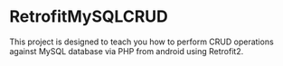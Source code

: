 # RetrofitMySQLCRUD
This project is designed to teach you how to perform CRUD operations against MySQL database via PHP from android using Retrofit2.
